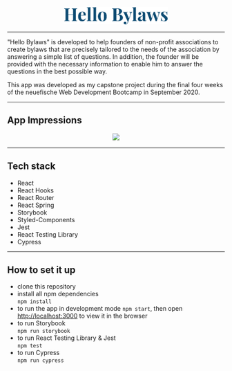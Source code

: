 <div align="center">
  <img src="./src/svgs/hellobylaws_logo.svg"
     height="40px"/>
</div>

---

"Hello Bylaws" is developed to help founders of non-profit associations to create bylaws that are precisely tailored to the needs of the association by answering a simple list of questions. In addition, the founder will be provided with the necessary information to enable him to answer the questions in the best possible way.

This app was developed as my capstone project during the final four weeks of the neuefische Web Development Bootcamp in September 2020.

---

## App Impressions

<div align="center">
  <img src="./images/carolin_wagner_hellobylaws.gif"
     height="410px"/>
</div>

---

## Tech stack

- React
- React Hooks
- React Router
- React Spring
- Storybook
- Styled-Components
- Jest
- React Testing Library
- Cypress

---

## How to set it up

- clone this repository
- install all npm dependencies  
   `npm install`
- to run the app in development mode `npm start`, then open [http://localhost:3000](http://localhost:3000) to view it in the browser
- to run Storybook  
  `npm run storybook`
- to run React Testing Library & Jest  
  `npm test`
- to run Cypress  
  `npm run cypress`
